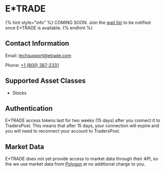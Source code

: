 # E\*TRADE

{% hint style="info" %}
COMING SOON. Join the [wait list](https://traderspost.io/broker/etrade) to be notified once E\*TRADE is available.
{% endhint %}

## Contact Information

Email: [techsupport@etrade.com](mailto:techsupport@etrade.com)

Phone: [+1 (800) 387-2331](tel:18003872331)

## Supported Asset Classes

* Stocks

## Authentication

E\*TRADE access tokens last for two weeks (15 days) after you connect it to TradersPost. This means that after 15 days, your connection will expire and you will need to reconnect your account to TradersPost.

## Market Data

E\*TRADE does not yet provide access to market data through their API, so the we use market data from [Polygon](https://polygon.io/) at no additional charge to you.
